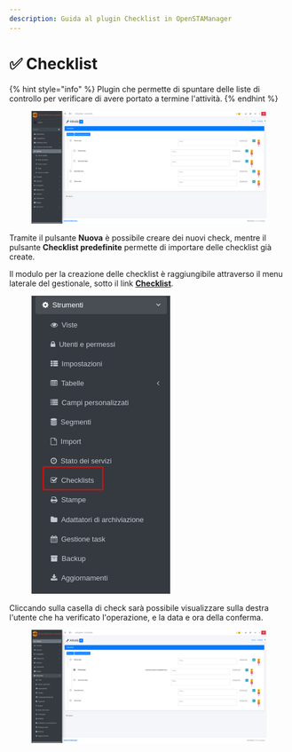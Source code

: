 ```yaml
---
description: Guida al plugin Checklist in OpenSTAManager
---
```


# ✅ Checklist

{% hint style="info" %}
Plugin che permette di spuntare delle liste di controllo per verificare di avere portato a termine l'attività.
{% endhint %}

<figure><img src="../../../../.gitbook/assets/immagine (43).png" alt=""><figcaption></figcaption></figure>

Tramite il pulsante **Nuova** è possibile creare dei nuovi check, mentre il pulsante **Checklist predefinite** permette di importare delle checklist già create.

Il modulo per la creazione delle checklist è raggiungibile attraverso il menu laterale del gestionale, sotto il link [**Checklist**](../../strumenti/checklists.md).

<figure><img src="../../../../.gitbook/assets/immagine (44).png" alt=""><figcaption></figcaption></figure>

Cliccando sulla casella di check sarà possibile visualizzare sulla destra l'utente che ha verificato l'operazione, e la data e ora della conferma.

<figure><img src="../../../../.gitbook/assets/immagine (860).png" alt=""><figcaption></figcaption></figure>

